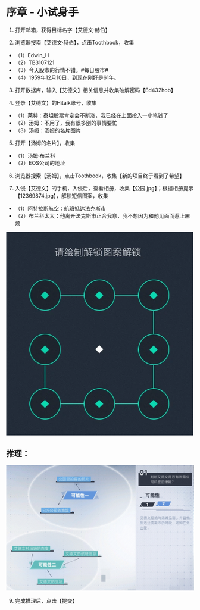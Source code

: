 # 序章 - 小试身手

1. 打开邮箱，获得目标名字【艾德文·赫伯】

2. 浏览器搜索【艾德文·赫伯】，点击Toothbook，收集
* （1）Edwin_H
* （2）TB3107121
* （3）今天股市的行情不错。#每日股市#
* （4）1959年12月10日，到现在刚好是61年。

3. 打开数据库，输入【艾德文】相关信息并收集破解密码【Ed432hob】

4. 登录【艾德文】的Hitalk账号，收集
* （1）莱特：泰坦股票肯定会不断涨，我已经在上面投入一小笔钱了
* （2）汤姆：不用了，我有很多别的事情要忙
* （3）汤姆：汤姆的名片图片

5. 打开【汤姆的名片】，收集
* （1）汤姆·布兰科
* （2）EOS公司的地址

6. 浏览器搜索【汤姆】，点击Toothbook，收集【新的项目终于看到了希望】

7. 入侵【艾德文】的手机，入侵后，查看相册，收集【公园.jpg】；根据相册提示【12369874.jpg】，解锁短信图案，收集
* （1）阿特拉斯航空：航班抵达法克斯市
* （2）布兰科太太：他离开法克斯市正合我意，我不想因为和他见面而惹上麻烦

![Fig.1](Figure/E0_Fig1.jpg)

## 推理：

![Fig.2](Figure/E0_Fig2.jpg)

9. 完成推理后，点击【提交】

